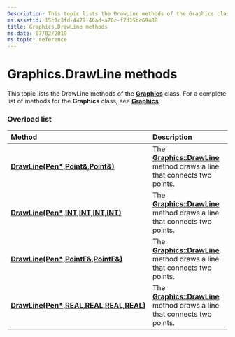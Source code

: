 ```yaml
---
Description: This topic lists the DrawLine methods of the Graphics class. For a complete list of methods for the Graphics class, see Graphics.
ms.assetid: 15c1c3fd-4479-46ad-a70c-f7d15bc69488
title: Graphics.DrawLine methods
ms.date: 07/02/2019
ms.topic: reference
---
```


# Graphics.DrawLine methods

This topic lists the DrawLine methods of the [**Graphics**](/windows/win32/api/gdiplusgraphics/nl-gdiplusgraphics-graphics) class. For a complete list of methods for the **Graphics** class, see [**Graphics**](/windows/win32/api/gdiplusgraphics/nl-gdiplusgraphics-graphics).

### Overload list



| Method                                                                                                                   | Description                                                                                                                                                          |
|:-------------------------------------------------------------------------------------------------------------------------|:---------------------------------------------------------------------------------------------------------------------------------------------------------------------|
| [**DrawLine(Pen\*,Point&,Point&)**](/windows/win32/api/gdiplusgraphics/nf-gdiplusgraphics-graphics-drawline(inconstpen_inconstpoint__inconstpoint_))                   | The [**Graphics::DrawLine**](/windows/win32/api/gdiplusgraphics/nf-gdiplusgraphics-graphics-drawline(inconstpen_inconstpoint__inconstpoint_)) method draws a line that connects two points.<br/>             |
| [**DrawLine(Pen\*,INT,INT,INT,INT)**](/windows/win32/api/gdiplusgraphics/nf-gdiplusgraphics-graphics-drawline(inconstpen_inint_inint_inint_inint))         | The [**Graphics::DrawLine**](/windows/win32/api/gdiplusgraphics/nf-gdiplusgraphics-graphics-drawline(inconstpen_inint_inint_inint_inint)) method draws a line that connects two points.<br/>     |
| [**DrawLine(Pen\*,PointF&,PointF&)**](/windows/win32/api/gdiplusgraphics/nf-gdiplusgraphics-graphics-drawline(inconstpen_inconstpointf__inconstpointf_))               | The [**Graphics::DrawLine**](/windows/win32/api/gdiplusgraphics/nf-gdiplusgraphics-graphics-drawline(inconstpen_inconstpointf__inconstpointf_)) method draws a line that connects two points.<br/>           |
| [**DrawLine(Pen\*,REAL,REAL,REAL,REAL)**](/previous-versions//ms536024(v=vs.85)) | The [**Graphics::DrawLine**](/previous-versions//ms536024(v=vs.85)) method draws a line that connects two points.<br/> |



 

 